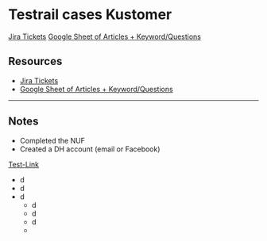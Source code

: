 # Testrail cases Kustomer

[Jira Tickets](https://crowdstar.jira.com/browse/HCS-1135)
[Google Sheet of Articles + Keyword/Questions](https://docs.google.com/spreadsheets/d/1H7W6r0zP1qDex_YWNlLNn-opFjEzsPkU8AlFHK-kLUQ/edit#gid=0)

## Resources ##
- [Jira Tickets](https://crowdstar.jira.com/browse/HCS-1135)
- [Google Sheet of Articles + Keyword/Questions](https://docs.google.com/spreadsheets/d/1H7W6r0zP1qDex_YWNlLNn-opFjEzsPkU8AlFHK-kLUQ/edit#gid=0)

---

## Notes ##
- Completed the NUF
- Created a DH account (email or Facebook)

[Test-Link](https://crowdstar.jira.com/browse/HCS-1135)

- d
- d
- d
    - d
    - d
    - d
    - 

